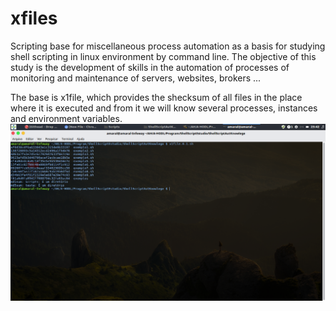 # xfiles

Scripting base for miscellaneous process automation as a basis for studying shell scripting in linux environment by command line. The objective of this study is the development of skills in the automation of processes of monitoring and maintenance of servers, websites, brokers ...

The base is x1file, which provides the shecksum of all files in the place where it is executed and from it we will know several processes, instances and environment variables.
![x1](/x1fileon.png)

